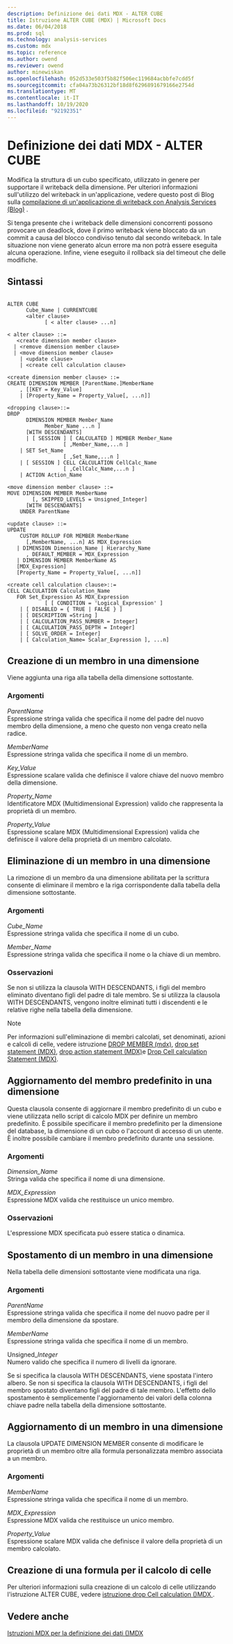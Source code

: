 ```yaml
---
description: Definizione dei dati MDX - ALTER CUBE
title: Istruzione ALTER CUBE (MDX) | Microsoft Docs
ms.date: 06/04/2018
ms.prod: sql
ms.technology: analysis-services
ms.custom: mdx
ms.topic: reference
ms.author: owend
ms.reviewer: owend
author: minewiskan
ms.openlocfilehash: 052d533e503f5b82f506ec119684acbbfe7cdd5f
ms.sourcegitcommit: cfa04a73b26312bf18d8f6296891679166e2754d
ms.translationtype: MT
ms.contentlocale: it-IT
ms.lasthandoff: 10/19/2020
ms.locfileid: "92192351"
---
```

# <a name="mdx-data-definition---alter-cube"></a>Definizione dei dati MDX - ALTER CUBE


  Modifica la struttura di un cubo specificato, utilizzato in genere per supportare il writeback della dimensione. Per ulteriori informazioni sull'utilizzo del writeback in un'applicazione, vedere questo post di Blog sulla [compilazione di un'applicazione di writeback con Analysis Services (Blog)](/archive/blogs/data_otaku/building-a-writeback-application-with-analysis-services) .  
  
 Si tenga presente che i writeback delle dimensioni concorrenti possono provocare un deadlock, dove il primo writeback viene bloccato da un commit a causa del blocco condiviso tenuto dal secondo writeback. In tale situazione non viene generato alcun errore ma non potrà essere eseguita alcuna operazione. Infine, viene eseguito il rollback sia del timeout che delle modifiche.  
  
## <a name="syntax"></a>Sintassi  
  
```  
  
ALTER CUBE  
      Cube_Name | CURRENTCUBE  
      <alter clause>   
            [ < alter clause> ...n]  
  
< alter clause> ::=   
   <create dimension member clause>   
  | <remove dimension member clause>  
  | <move dimension member clause>   
    | <update clause>   
    | <create cell calculation clause>  
  
<create dimension member clause> ::=  
CREATE DIMENSION MEMBER [ParentName.]MemberName  
    , [[KEY = Key_Value]   
    | [Property_Name = Property_Value[, ...n]]  
  
<dropping clause>::=  
DROP   
      DIMENSION MEMBER Member_Name   
            Member_Name ...n ]   
      [WITH DESCENDANTS]  
      | [ SESSION ] [ CALCULATED ] MEMBER Member_Name   
                  [ ,Member_Name,...n ]   
    | SET Set_Name  
                  [ ,Set_Name,...n ]   
    | [ SESSION ] CELL CALCULATION CellCalc_Name  
                  [ ,CellCalc_Name,...n ]   
    | ACTION Action_Name  
  
<move dimension member clause> ::=  
MOVE DIMENSION MEMBER MemberName  
        [, SKIPPED_LEVELS = Unsigned_Integer]   
      [WITH DESCENDANTS]  
    UNDER ParentName      
  
<update clause> ::=  
UPDATE   
    CUSTOM ROLLUP FOR MEMBER MemberName  
      [,MemberName, ...n] AS MDX_Expression  
   | DIMENSION Dimension_Name | Hierarchy_Name  
      , DEFAULT_MEMBER = MDX_Expression  
   | DIMENSION MEMBER MemberName AS  
   [MDX_Expression]  
   [Property_Name = Property_Value[, ...n]]  
  
<create cell calculation clause>::=  
CELL CALCULATION Calculation_Name   
   FOR Set_Expression AS MDX_Expression   
            [ [ CONDITION = 'Logical_Expression' ]   
    | [ DISABLED = { TRUE | FALSE } ]   
    | [ DESCRIPTION =String ]   
    | [ CALCULATION_PASS_NUMBER = Integer]   
    | [ CALCULATION_PASS_DEPTH = Integer]   
    | [ SOLVE_ORDER = Integer]   
    | [ Calculation_Name= Scalar_Expression ], ...n]  
```  
  
## <a name="creating-a-dimension-member"></a>Creazione di un membro in una dimensione  
 Viene aggiunta una riga alla tabella della dimensione sottostante.  
  
### <a name="arguments"></a>Argomenti  
 *ParentName*  
 Espressione stringa valida che specifica il nome del padre del nuovo membro della dimensione, a meno che questo non venga creato nella radice.  
  
 *MemberName*  
 Espressione stringa valida che specifica il nome di un membro.  
  
 *Key_Value*  
 Espressione scalare valida che definisce il valore chiave del nuovo membro della dimensione.  
  
 *Property_Name*  
 Identificatore MDX (Multidimensional Expression) valido che rappresenta la proprietà di un membro.  
  
 *Property_Value*  
 Espressione scalare MDX (Multidimensional Expression) valida che definisce il valore della proprietà di un membro calcolato.  
  
## <a name="dropping-a-dimension-member"></a>Eliminazione di un membro in una dimensione  
 La rimozione di un membro da una dimensione abilitata per la scrittura consente di eliminare il membro e la riga corrispondente dalla tabella della dimensione sottostante.  
  
### <a name="arguments"></a>Argomenti  
 *Cube_Name*  
 Espressione stringa valida che specifica il nome di un cubo.  
  
 *Member_Name*  
 Espressione stringa valida che specifica il nome o la chiave di un membro.  
  
### <a name="remarks"></a>Osservazioni  
 Se non si utilizza la clausola WITH DESCENDANTS, i figli del membro eliminato diventano figli del padre di tale membro. Se si utilizza la clausola WITH DESCENDANTS, vengono inoltre eliminati tutti i discendenti e le relative righe nella tabella della dimensione.  
  
> [!NOTE]  
>  Per informazioni sull'eliminazione di membri calcolati, set denominati, azioni e calcoli di celle, vedere istruzione [DROP MEMBER &#40;mdx&#41;](../mdx/mdx-data-definition-drop-member.md), [drop set statement &#40;MDX&#41;](../mdx/mdx-data-definition-drop-set.md), [drop action statement &#40;MDX&#41;](../mdx/mdx-data-definition-drop-action.md)e [Drop Cell calculation Statement &#40;MDX&#41;](../mdx/mdx-data-definition-drop-cell-calculation.md).  
  
## <a name="updating-the-default-dimension-member"></a>Aggiornamento del membro predefinito in una dimensione  
 Questa clausola consente di aggiornare il membro predefinito di un cubo e viene utilizzata nello script di calcolo MDX per definire un membro predefinito. È possibile specificare il membro predefinito per la dimensione del database, la dimensione di un cubo o l'account di accesso di un utente. È inoltre possibile cambiare il membro predefinito durante una sessione.  
  
### <a name="arguments"></a>Argomenti  
 *Dimension_Name*  
 Stringa valida che specifica il nome di una dimensione.  
  
 *MDX_Expression*  
 Espressione MDX valida che restituisce un unico membro.  
  
### <a name="remarks"></a>Osservazioni  
 L'espressione MDX specificata può essere statica o dinamica.  
  
## <a name="moving-a-dimension-member"></a>Spostamento di un membro in una dimensione  
 Nella tabella delle dimensioni sottostante viene modificata una riga.  
  
### <a name="arguments"></a>Argomenti  
 *ParentName*  
 Espressione stringa valida che specifica il nome del nuovo padre per il membro della dimensione da spostare.  
  
 *MemberName*  
 Espressione stringa valida che specifica il nome di un membro.  
  
 Unsigned_*Integer*  
 Numero valido che specifica il numero di livelli da ignorare.  
  
 Se si specifica la clausola WITH DESCENDANTS, viene spostata l'intero albero. Se non si specifica la clausola WITH DESCENDANTS, i figli del membro spostato diventano figli del padre di tale membro. L'effetto dello spostamento è semplicemente l'aggiornamento dei valori della colonna chiave padre nella tabella della dimensione sottostante.  
  
## <a name="updating-a-dimension-member"></a>Aggiornamento di un membro in una dimensione  
 La clausola UPDATE DIMENSION MEMBER consente di modificare le proprietà di un membro oltre alla formula personalizzata membro associata a un membro.  
  
### <a name="arguments"></a>Argomenti  
 *MemberName*  
 Espressione stringa valida che specifica il nome di un membro.  
  
 *MDX_Expression*  
 Espressione MDX valida che restituisce un unico membro.  
  
 *Property_Value*  
 Espressione scalare MDX valida che definisce il valore della proprietà di un membro calcolato.  
  
## <a name="creating-a-cell-calculation"></a>Creazione di una formula per il calcolo di celle  
 Per ulteriori informazioni sulla creazione di un calcolo di celle utilizzando l'istruzione ALTER CUBE, vedere [istruzione drop Cell calculation &#40;&#41;MDX ](../mdx/mdx-data-definition-drop-cell-calculation.md).  
  
## <a name="see-also"></a>Vedere anche  
 [Istruzioni MDX per la definizione dei dati &#40;&#41;MDX ](../mdx/mdx-data-definition-statements-mdx.md)  
  
